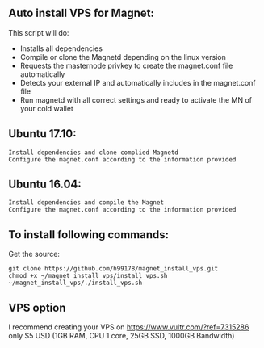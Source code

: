 
Auto install VPS for Magnet:
-------------
This script will do:

- Installs all dependencies
- Compile or clone the Magnetd depending on the linux version
- Requests the masternode privkey to create the magnet.conf file automatically
- Detects your external IP and automatically includes in the magnet.conf file
- Run magnetd with all correct settings and ready to activate the MN of your cold wallet


Ubuntu 17.10:
-------------
	Install dependencies and clone complied Magnetd
	Configure the magnet.conf according to the information provided

Ubuntu 16.04:
-------------
	Install dependencies and compile the Magnet
	Configure the magnet.conf according to the information provided


To install following commands:
-------------

Get the source:

    git clone https://github.com/h99178/magnet_install_vps.git
    chmod +x ~/magnet_install_vps/install_vps.sh
    ~/magnet_install_vps/./install_vps.sh



VPS option
-------------
I recommend creating your VPS on https://www.vultr.com/?ref=7315286 only $5 USD (1GB RAM, CPU 1 core, 25GB SSD, 1000GB Bandwidth)
